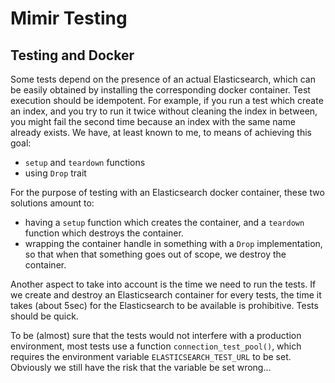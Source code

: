 # Mimir Testing

## Testing and Docker

Some tests depend on the presence of an actual Elasticsearch, which can be easily obtained by installing the
corresponding docker container. Test execution should be idempotent. For example, if you run a test which create an
index, and you try to run it twice without cleaning the index in between, you might fail the second time because an
index with the same name already exists. We have, at least known to me, to means of achieving this goal:

- `setup` and `teardown` functions
- using `Drop` trait

For the purpose of testing with an Elasticsearch docker container, these two solutions amount to:

- having a `setup` function which creates the container, and a `teardown` function which destroys the container.
- wrapping the container handle in something with a `Drop` implementation, so that when that something goes out of
    scope, we destroy the container.

Another aspect to take into account is the time we need to run the tests. If we create and destroy an Elasticsearch
container for every tests, the time it takes (about 5sec) for the Elasticsearch to be available is prohibitive. Tests
should be quick. 

To be (almost) sure that the tests would not interfere with a production environment, most tests use a function
`connection_test_pool()`, which requires the environment variable `ELASTICSEARCH_TEST_URL` to be set. Obviously we still
have the risk that the variable be set wrong...
